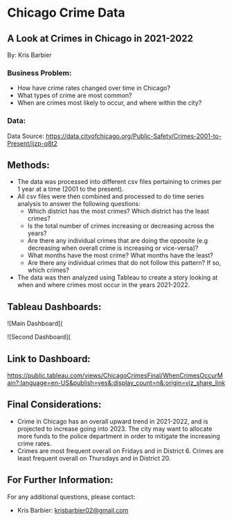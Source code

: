 # Chicago Crime Data
 
## A Look at Crimes in Chicago in 2021-2022

By: Kris Barbier

### Business Problem:

- How have crime rates changed over time in Chicago?
- What types of crime are most common?
- When are crimes most likely to occur, and where within the city?

### Data:

Data Source: https://data.cityofchicago.org/Public-Safety/Crimes-2001-to-Present/ijzp-q8t2

## Methods:

- The data was processed into different csv files pertaining to crimes per 1 year at a time (2001 to the present).
- All csv files were then combined and processed to do time series analysis to answer the following questions:
  - Which district has the most crimes? Which district has the least crimes?
  - Is the total number of crimes increasing or decreasing across the years?
  - Are there any individual crimes that are doing the opposite (e.g decreasing when overall crime is increasing or vice-versa)?
  - What months have the most crime? What months have the least?
  - Are there any individual crimes that do not follow this pattern? If so, which crimes?
- The data was then analyzed using Tableau to create a story looking at when and where crimes most occur in the years 2021-2022.

## Tableau Dashboards:

![Main Dashboard](

![Second Dashboard](

## Link to Dashboard:

https://public.tableau.com/views/ChicagoCrimesFinal/WhenCrimesOccurMain?:language=en-US&publish=yes&:display_count=n&:origin=viz_share_link

## Final Considerations:

- Crime in Chicago has an overall upward trend in 2021-2022, and is projected to increase going into 2023. The city may want to allocate more funds to the police department in order to mitigate the increasing crime rates.
- Crimes are most frequent overall on Fridays and in District 6. Crimes are least frequent overall on Thursdays and in District 20.

## For Further Information:

For any additional questions, please contact:

- Kris Barbier: krisbarbier02@gmail.com 
